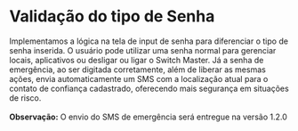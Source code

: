 # Validação do tipo de Senha

Implementamos a lógica na tela de input de senha para diferenciar o tipo de senha inserida. O usuário pode utilizar uma senha normal para gerenciar locais, aplicativos ou desligar ou ligar o Switch Master. Já a senha de emergência, ao ser digitada corretamente, além de liberar as mesmas ações, envia automaticamente um SMS com a localização atual para o contato de confiança cadastrado, oferecendo mais segurança em situações de risco.\
\
**Observação:** O envio do SMS de emergência será entregue na versão 1.2.0
